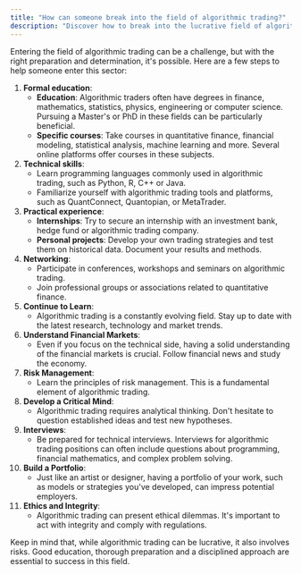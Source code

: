 ```yaml
---
title: "How can someone break into the field of algorithmic trading?"
description: "Discover how to break into the lucrative field of algorithmic trading with this comprehensive guide. Learn about required formal education, technical skills, practical experience, networking opportunities, continuous learning, understanding financial markets, risk management, developing a critical mindset, interview preparation, building a portfolio, ethics and integrity."
---
```




Entering the field of algorithmic trading can be a challenge, but with the right preparation and determination, it's possible. Here are a few steps to help someone enter this sector:

1. **Formal education**:
    - **Education**: Algorithmic traders often have degrees in finance, mathematics, statistics, physics, engineering or computer science. Pursuing a Master's or PhD in these fields can be particularly beneficial.
    - **Specific courses**: Take courses in quantitative finance, financial modeling, statistical analysis, machine learning and more. Several online platforms offer courses in these subjects.
2. **Technical skills**:
    - Learn programming languages commonly used in algorithmic trading, such as Python, R, C++ or Java.
    - Familiarize yourself with algorithmic trading tools and platforms, such as QuantConnect, Quantopian, or MetaTrader.
3. **Practical experience**:
    - **Internships**: Try to secure an internship with an investment bank, hedge fund or algorithmic trading company.
    - **Personal projects**: Develop your own trading strategies and test them on historical data. Document your results and methods.
4. **Networking**:
    - Participate in conferences, workshops and seminars on algorithmic trading.
    - Join professional groups or associations related to quantitative finance.
5. **Continue to Learn**:
    - Algorithmic trading is a constantly evolving field. Stay up to date with the latest research, technology and market trends.
6. **Understand Financial Markets**:
    - Even if you focus on the technical side, having a solid understanding of the financial markets is crucial. Follow financial news and study the economy.
7. **Risk Management**:
    - Learn the principles of risk management. This is a fundamental element of algorithmic trading.
8. **Develop a Critical Mind**:
    - Algorithmic trading requires analytical thinking. Don't hesitate to question established ideas and test new hypotheses.
9. **Interviews**:
    - Be prepared for technical interviews. Interviews for algorithmic trading positions can often include questions about programming, financial mathematics, and complex problem solving.
10. **Build a Portfolio**:
    - Just like an artist or designer, having a portfolio of your work, such as models or strategies you've developed, can impress potential employers.
11. **Ethics and Integrity**:
    - Algorithmic trading can present ethical dilemmas. It's important to act with integrity and comply with regulations.

Keep in mind that, while algorithmic trading can be lucrative, it also involves risks. Good education, thorough preparation and a disciplined approach are essential to success in this field.
